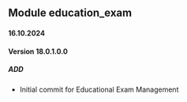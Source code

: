 ## Module education_exam

#### 16.10.2024
#### Version 18.0.1.0.0
##### ADD
- Initial commit for Educational Exam Management
